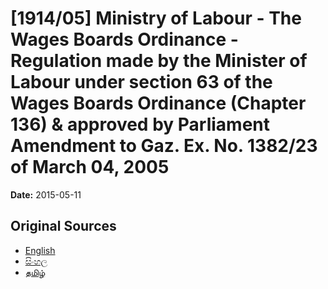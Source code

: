 # [1914/05] Ministry of Labour - The Wages Boards Ordinance - Regulation made by the Minister of Labour under section 63 of the Wages Boards Ordinance (Chapter 136) & approved by Parliament Amendment to Gaz. Ex. No. 1382/23 of March 04, 2005

**Date:** 2015-05-11

## Original Sources

- [English](https://documents.gov.lk/view/extra-gazettes/2015/5/1914-05_E.pdf)
- [සිංහල](https://documents.gov.lk/view/extra-gazettes/2015/5/1914-05_S.pdf)
- [தமிழ்](https://documents.gov.lk/view/extra-gazettes/2015/5/1914-05_T.pdf)
